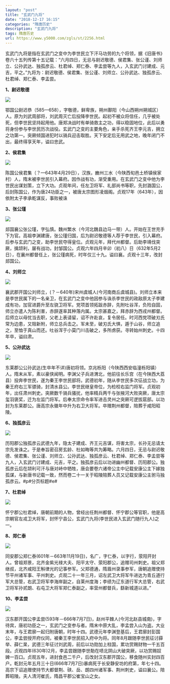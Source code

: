 ```yaml
---
layout: "post"
title: "玄武门九将"
date: "2018-12-17 16:15"
categories: "隋唐历史"
description: "玄武门九将"
tags: 隋唐历史
url: https://www.y5000.com/zgls/st/2256.html
---
```






玄武门九将是指在玄武门之变中为李世民立下汗马功劳的九个将领，据《旧唐书》卷六十五列传第十五记载：“六月四日，无忌与尉迟敬德、侯君集、张公谨、刘师立、公孙武达、独孤彦云、杜君绰、郑仁泰、李孟尝等九人，入玄武门讨建成、元吉，平之。”九将为：尉迟敬德、侯君集、张公谨、刘师立、公孙武达、独孤彦云、杜君绰、郑仁泰、李孟尝。

**1、尉迟敬德**

[![](https://img.y5000.com/uploads/allimg/160328/4-16032P21554L8.jpg)](https://www.y5000.com)

鄂国公尉迟恭（585—658），字敬德，鲜卑族，朔州鄯阳（今山西朔州朔城区）人。原为刘武周部将，刘武周灭亡后投降李世民。起初不被众将信任，几乎被处死，但李世民坚持起用他。唐郑决战时有单骑救主之功，得以稳固地位，此后以勇将身份参与李世民历次战役。玄武门之变的主要角色，亲手杀死齐王李元吉，拥立之功第一。突厥倾国进犯时以骑兵迎击取胜。天下安定后无用武之地，晚年闭门不出，最终得享天年，谥曰忠武。

**2、侯君集**

[![](https://img.y5000.com/uploads/allimg/160328/4-16032P21F4494.jpg)](https://www.y5000.com)

陈国公侯君集（？—643年4月29日），汉族，豳州三水（今陕西旬邑土桥镇侯家村）人，隋末被李世民引入幕府。因作战有功，渐受重用。在玄武门之变中他为李世民出谋划策，立下大功。贞观年间，任左卫将军、礼部尚书等职，先封潞国公，后封陈国公，作为唐24功臣之一，被唐太宗图形凌烟阁。贞观17年（643年），因依附太子李承乾谋反，事败被诛

**3、张公瑾**

[![](https://img.y5000.com/uploads/allimg/160328/4-16032P21J2A0.jpg)](https://www.y5000.com)

郯国襄公张公瑾，字弘慎。魏州繁水（今河北魏县边马一带）人。开始在王世充手下为官。高祖李渊建唐，张公瑾归国，后为尉迟敬德等人荐于李世民，引入幕府。后参与玄武门之变，助李世民夺得皇位。贞观元年，拜代州都督。后助李靖伐突厥，擒颉利，屡有战功，封邹国公。贞观六年四月辛卯（初八）日（632年5月2日），在襄州都督任上，张公瑾病死，时年仅三十九。谥曰襄。贞观十三年，改封郯国公。

**4、刘师立**

[![](https://img.y5000.com/uploads/allimg/160328/4-16032P21S2a7.jpg)](https://www.y5000.com)

襄武郡开国公刘师立，(？－640年)宋州虞城人(今河南商丘虞城县)。刘师立本来是李世民属下的一名亲卫，在玄武门之变中他因参与诛杀李世民的政敌原太子李建成有功，加官进爵升至左骁卫将军。党项首领拓跋赤辞，先附吐谷浑，负险自固，师立亦遣人为陈利害，赤辞遂率其种落内属。太宗甚嘉之，拜赤辞为西戎州都督。后师立以母忧当去职，父老上表请留，诏不许赴哀，复令居任。时河西党项破刃氏常为边患，又阻新附，师立总兵击之。军未至，破刃氏大惧，遁于山谷，师立追之，至恤于真山而还。吐谷浑于小莫门川击破之，多所虏获。寻转始州刺史。十四年卒，谥曰肃。

**5、公孙武达**

[![](https://img.y5000.com/uploads/allimg/160328/4-16032P219163D.jpg)](https://www.y5000.com)

东莱郡公公孙武达(生卒年不详)唐初将领。京兆栎阳（今陕西西安临潼栎阳镇）人。隋末从军，素以豪侠闻明。李渊父子兵进渭北，他前往长乐宫（在今陕西大荔县）投奔李世民，遂为秦王李世民部将。武德初年，随从李世民多次征战立功，为秦王府右三军骠骑，封清水县公。李世民继皇帝位，为检校右监门将军。贞观初年，出任肃州刺史。突厥数千骑兵骚扰，他率精兵两千与张掖河大败突厥，唐太宗玺羽褒奖，迁为左监门将军。后奉太宗命令率军进击灵州之突厥可逻拔扈部。以功封为东莱郡公。唐高宗永徽年中升为右卫大将军。卒赠荆州都督，陪葬于咸阳昭陵。

**6、独孤彦云**

[![](https://img.y5000.com/uploads/allimg/160328/4-16032P2203a12.jpg)](https://www.y5000.com)

历阳郡公独孤彦云武德九年，隐太子建成、齐王元吉谋，将害太宗，长孙无忌请太宗先发诛之。于是奉旨密召房玄龄、杜如晦等共为筹略。六月四日，无忌与尉迟敬德、侯君集、张公谨、刘师立、公孙武达、独孤彦云、杜君绰、郑仁泰、李孟尝等九人，入玄武门讨建成、元吉，平之。独孤彦云后以功进幽州都督、历阳郡公。独孤彦云后在颉利可汗与唐对峙中牺牲，唐会要卷六诸帝公主中记载安康公主下嫁独孤谋，与新唐书记载一致，然而卷二十一关于昭陵陪葬人员又记载安康公主驸马独孤彦云。#p#分页标题#e#

**7、杜君绰**

[![](https://img.y5000.com/uploads/allimg/160328/4-16032P22305304.jpg)](https://www.y5000.com)

怀宁郡公杜君绰，唐朝前期的人物，曾经出任荆州都督、怀宁郡公等官职，他是高宗朝官左戎卫大将军，封怀宁县公，玄武门九将(李世民进入玄武门随行九人)之一。

**8、郑仁泰**

[![](https://img.y5000.com/uploads/allimg/160328/4-16032P223563Q.jpg)](https://www.y5000.com)

同安郡公郑仁泰(601年－663年11月19日)，名广，字仁泰，以字行，荥阳开封人。曾祖郑景，北齐金紫光禄大夫、阳平太守、荥阳郡公，追赠司州刺史。祖父郑继叔，北齐咸阳王斛律光的记事参军。父郑德通，隋眉州录事参军，唐朝追赠使持节平州诸军事、平州刺史。贞观二十一年三月，诏左武卫大将军牛进达为青丘道行军大总管，右武卫将军李海岸副之，自莱州度海；李绩为辽东道行军大总管，右武卫将军孙贰朗、右屯卫大将军郑仁泰副之，率营州都督兵，繇新城道以进。”

**10、李孟尝**

[![](https://img.y5000.com/uploads/allimg/160328/4-16032P2253V51.jpg)](https://www.y5000.com)

汉东郡开国公李孟尝(593年－666年7月7日)，赵州平棘人(今河北赵县城南)，字待宾，唐初功臣之一，玄武门之变参与者。隋末中原大乱，李孟尝入山为盗。大业末年，与王君廓一起归附唐朝，时年十四。武德元年李渊登基后，王君廓封彭国公，李孟尝授开府仪同，被秦王李世民招入府中为将。同年8月跟随李世民征讨薛举、薛仁杲，武德三年征讨刘武周，前后以功勋加上柱国，累功赏赐财物一千五百段。贞观四年(630年)2月，李孟尝跟随李世勣在啧北阴山大破突厥，以功赏赐奴婢一百口。贞观五年，进封食邑二千户，后改封汉东郡开国公，移食随州实封四百户。乾封元年五月三十日(666年7月7日)暴病死于长安静安坊的府第，年七十四。高宗下诏追赠使持节大都督荆、硖、岳、朗四州诸军事、荆州刺史，谥曰襄公。陪葬昭陵。夫人清河崔氏，隋昌平郡公崔宝山之女。
